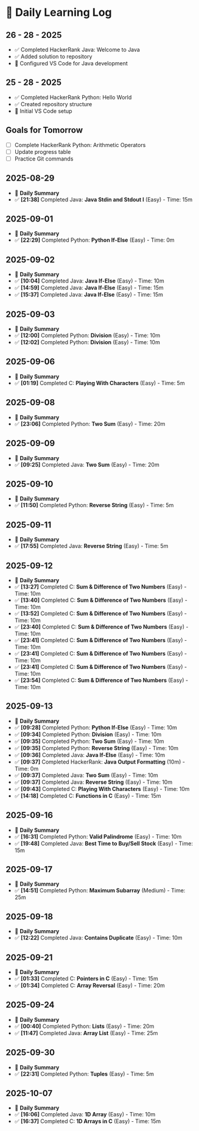 # 📝 Daily Learning Log

## 26 - 28 - 2025
- ✅ Completed HackerRank Java: Welcome to Java
- ✅ Added solution to repository
- 🔧 Configured VS Code for Java development

## 25 - 28 - 2025
- ✅ Completed HackerRank Python: Hello World
- ✅ Created repository structure
- 🔧 Initial VS Code setup

## Goals for Tomorrow
- [ ] Complete HackerRank Python: Arithmetic Operators
- [ ] Update progress table
- [ ] Practice Git commands

## 2025-08-29
- 📅 **Daily Summary**
- ✅ **[21:38]** Completed Java: **Java Stdin and Stdout I** (Easy) - Time: 15m

## 2025-09-01
- 📅 **Daily Summary**
- ✅ **[22:29]** Completed Python: **Python If-Else** (Easy) - Time: 0m

## 2025-09-02
- 📅 **Daily Summary**
- ✅ **[10:04]** Completed Java: **Java If-Else** (Easy) - Time: 10m
- ✅ **[14:59]** Completed Java: **Java If-Else** (Easy) - Time: 15m
- ✅ **[15:37]** Completed Java: **Java If-Else** (Easy) - Time: 15m

## 2025-09-03
- 📅 **Daily Summary**
- ✅ **[12:00]** Completed Python: **Division** (Easy) - Time: 10m
- ✅ **[12:02]** Completed Python: **Division** (Easy) - Time: 10m

## 2025-09-06
- 📅 **Daily Summary**
- ✅ **[01:19]** Completed C: **Playing With Characters** (Easy) - Time: 5m

## 2025-09-08
- 📅 **Daily Summary**
- ✅ **[23:06]** Completed Python: **Two Sum** (Easy) - Time: 20m

## 2025-09-09
- 📅 **Daily Summary**
- ✅ **[09:25]** Completed Java: **Two Sum** (Easy) - Time: 20m

## 2025-09-10
- 📅 **Daily Summary**
- ✅ **[11:50]** Completed Python: **Reverse String** (Easy) - Time: 5m

## 2025-09-11
- 📅 **Daily Summary**
- ✅ **[17:55]** Completed Java: **Reverse String** (Easy) - Time: 5m

## 2025-09-12
- 📅 **Daily Summary**
- ✅ **[13:27]** Completed C: **Sum & Difference of Two Numbers** (Easy) - Time: 10m
- ✅ **[13:40]** Completed C: **Sum & Difference of Two Numbers** (Easy) - Time: 10m
- ✅ **[13:52]** Completed C: **Sum & Difference of Two Numbers** (Easy) - Time: 10m
- ✅ **[23:40]** Completed C: **Sum & Difference of Two Numbers** (Easy) - Time: 10m
- ✅ **[23:41]** Completed C: **Sum & Difference of Two Numbers** (Easy) - Time: 10m
- ✅ **[23:41]** Completed C: **Sum & Difference of Two Numbers** (Easy) - Time: 10m
- ✅ **[23:41]** Completed C: **Sum & Difference of Two Numbers** (Easy) - Time: 10m
- ✅ **[23:54]** Completed C: **Sum & Difference of Two Numbers** (Easy) - Time: 10m

## 2025-09-13
- 📅 **Daily Summary**
- ✅ **[09:28]** Completed Python: **Python If-Else** (Easy) - Time: 10m
- ✅ **[09:34]** Completed Python: **Division** (Easy) - Time: 10m
- ✅ **[09:35]** Completed Python: **Two Sum** (Easy) - Time: 10m
- ✅ **[09:35]** Completed Python: **Reverse String** (Easy) - Time: 10m
- ✅ **[09:36]** Completed Java: **Java If-Else** (Easy) - Time: 10m
- ✅ **[09:37]** Completed HackerRank: **Java Output Formatting** (10m) - Time: 0m
- ✅ **[09:37]** Completed Java: **Two Sum** (Easy) - Time: 10m
- ✅ **[09:37]** Completed Java: **Reverse String** (Easy) - Time: 10m
- ✅ **[09:43]** Completed C: **Playing With Characters** (Easy) - Time: 10m
- ✅ **[14:18]** Completed C: **Functions in C** (Easy) - Time: 15m

## 2025-09-16
- 📅 **Daily Summary**
- ✅ **[16:31]** Completed Python: **Valid Palindrome** (Easy) - Time: 10m
- ✅ **[19:48]** Completed Java: **Best Time to Buy/Sell Stock** (Easy) - Time: 15m

## 2025-09-17
- 📅 **Daily Summary**
- ✅ **[14:51]** Completed Python: **Maximum Subarray** (Medium) - Time: 25m

## 2025-09-18
- 📅 **Daily Summary**
- ✅ **[12:22]** Completed Java: **Contains Duplicate** (Easy) - Time: 10m

## 2025-09-21
- 📅 **Daily Summary**
- ✅ **[01:33]** Completed C: **Pointers in C** (Easy) - Time: 15m
- ✅ **[01:34]** Completed C: **Array Reversal** (Easy) - Time: 20m

## 2025-09-24
- 📅 **Daily Summary**
- ✅ **[00:40]** Completed Python: **Lists** (Easy) - Time: 20m
- ✅ **[11:47]** Completed Java: **Array List** (Easy) - Time: 25m

## 2025-09-30
- 📅 **Daily Summary**
- ✅ **[22:31]** Completed Python: **Tuples** (Easy) - Time: 5m

## 2025-10-07
- 📅 **Daily Summary**
- ✅ **[16:06]** Completed Java: **1D Array** (Easy) - Time: 10m
- ✅ **[16:37]** Completed C: **1D Arrays in C** (Easy) - Time: 15m
